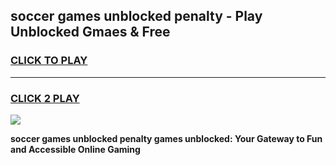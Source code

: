 
## soccer games unblocked penalty - Play Unblocked Gmaes & Free
<h3>
<a href="https://premium.freeplayer.one?title=soccer_games_unblocked_penalty&ref=19F">CLICK TO PLAY</a></h3>
<hr>

<h3>
<a href="https://premium.freeplayer.one?title=soccer_games_unblocked_penalty&ref=19F">CLICK 2 PLAY</a>
  
</h3>

<a href="https://premium.freeplayer.one?title=soccer_games_unblocked_penalty&ref=19F/"><img src="https://clearcache.store/games.png"></a>


**soccer games unblocked penalty games unblocked: Your Gateway to Fun and Accessible Online Gaming**

